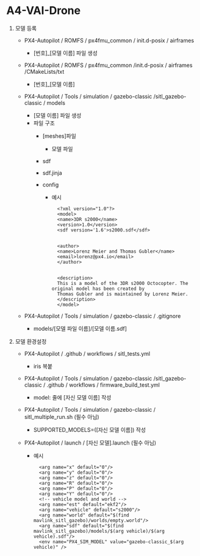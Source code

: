 # A4-VAI-Drone
1. 모델 등록
    - PX4-Autopilot / ROMFS / px4fmu_common / init.d-posix / airframes
        - [번호]_[모델 이름] 파일 생성

    - PX4-Autopilot / ROMFS / px4fmu_common /init.d-posix / airframes /CMakeLists/txt
        - [번호]_[모델 이름]

    - PX4-Autopilot / Tools / simulation / gazebo-classic /sitl_gazebo-classic / models 
        - [모델 이름] 파일 생성
        - 파일 구조
            - [meshes]파일
                - 모델 파일

            - sdf
            - sdf.jinja
            - config
                - 예시
                    
                        <?xml version="1.0"?>
                        <model>
                        <name>3DR s2000</name>
                        <version>1.0</version>
                        <sdf version='1.6'>s2000.sdf</sdf>


                        <author>  
                        <name>Lorenz Meier and Thomas Gubler</name>
                        <email>lorenz@px4.io</email>
                        </author>


                        <description>
                        This is a model of the 3DR s2000 Octocopter. The original model has been created by
                        Thomas Gubler and is maintained by Lorenz Meier.
                        </description>
                        </model>
                        
    - PX4-Autopilot / Tools / simulation / gazebo-classic / .gitignore
        - models/[모델 파일 이름]/[모델 이름.sdf]

2. 모델 환경설정
    - PX4-Autopilot / .github / workflows / sitl_tests.yml
        - iris 복붙

    - PX4-Autopilot / Tools / simulation / gazebo-classic /sitl_gazebo-classic / .github / workflows / firmware_build_test.yml
        - model: 줄에 [자신 모델 이름] 작성

    - PX4-Autopilot / Tools / simulation / gazebo-classic / sitl_multiple_run.sh (필수 아님)
        -  SUPPORTED_MODELS=([자신 모델 이름]) 작성

    - PX4-Autopilot / launch / [자신 모델].launch (필수 아님)
        - 예시
          
                <arg name="x" default="0"/>
                <arg name="y" default="0"/>
                <arg name="z" default="0"/>
                <arg name="R" default="0"/>
                <arg name="P" default="0"/>
                <arg name="Y" default="0"/>
                <!-- vehicle model and world -->
                <arg name="est" default="ekf2"/>
                <arg name="vehicle" default="s2000"/>
                <arg name="world" default="$(find mavlink_sitl_gazebo)/worlds/empty.world"/>
                <arg name="sdf" default="$(find mavlink_sitl_gazebo)/models/$(arg vehicle)/$(arg vehicle).sdf"/>
                <env name="PX4_SIM_MODEL" value="gazebo-classic_$(arg vehicle)" />

